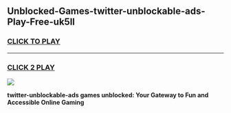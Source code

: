 
## Unblocked-Games-twitter-unblockable-ads-Play-Free-uk5ll
<h3>
<a href="https://premium76.site?title=twitter-unblockable-ads&ref=21A">CLICK TO PLAY</a></h3>
<hr>

<h3>
<a href="https://premium76.site?title=twitter-unblockable-ads&ref=21A">CLICK 2 PLAY</a>
  
</h3>

<a href="https://premium76.site?title=twitter-unblockable-ads&ref=21A"><img src="https://clearcache.store/games.png"></a>


**twitter-unblockable-ads games unblocked: Your Gateway to Fun and Accessible Online Gaming**
